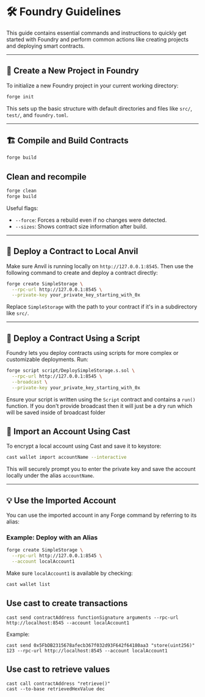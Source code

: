 # 🛠 Foundry Guidelines

This guide contains essential commands and instructions to quickly get started with Foundry and perform common actions like creating projects and deploying smart contracts.

---

## 📁 Create a New Project in Foundry

To initialize a new Foundry project in your current working directory:

```bash
forge init
```

This sets up the basic structure with default directories and files like `src/`, `test/`, and `foundry.toml`.

---

## 🏗 Compile and Build Contracts

```bash
forge build
```

## Clean and recompile

```bash
forge clean
forge build
```

Useful flags:

- `--force`: Forces a rebuild even if no changes were detected.
- `--sizes`: Shows contract size information after build.

---

## 🚀 Deploy a Contract to Local Anvil

Make sure Anvil is running locally on `http://127.0.0.1:8545`. Then use the following command to create and deploy a contract directly:

```bash
forge create SimpleStorage \
  --rpc-url http://127.0.0.1:8545 \
  --private-key your_private_key_starting_with_0x
```

Replace `SimpleStorage` with the path to your contract if it's in a subdirectory like `src/`.

---

## 🧾 Deploy a Contract Using a Script

Foundry lets you deploy contracts using scripts for more complex or customizable deployments. Run:

```bash
forge script script/DeploySimpleStorage.s.sol \
  --rpc-url http://127.0.0.1:8545 \
  --broadcast \
  --private-key your_private_key_starting_with_0x
```

Ensure your script is written using the `Script` contract and contains a `run()` function. If you don't provide broadcast then it will just be a dry run which will be saved inside of broadcast folder

## 🔐 Import an Account Using Cast

To encrypt a local account using Cast and save it to keystore:

```bash
cast wallet import accountName --interactive
```

This will securely prompt you to enter the private key and save the account locally under the alias `accountName`.

---

## 💡 Use the Imported Account

You can use the imported account in any Forge command by referring to its alias:

### Example: Deploy with an Alias

```bash
forge create SimpleStorage \
  --rpc-url http://127.0.0.1:8545 \
  --account localAccount1
```

Make sure `localAccount1` is available by checking:

```bash
cast wallet list
```

## Use cast to create transactions

```
cast send contractAddress functionSignature arguments --rpc-url http://localhost:8545 --account localAccount1
```

Example:

```
cast send 0x5FbDB2315678afecb367f032d93F642f64180aa3 "store(uint256)" 123 --rpc-url http://localhost:8545 --account localAccount1
```

## Use cast to retrieve values

```
cast call contractAddress "retrieve()"
cast --to-base retrievedHexValue dec
```

